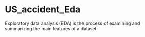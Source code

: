# US_accident_Eda
Exploratory data analysis (EDA) is the process of examining and summarizing the main features of a dataset
